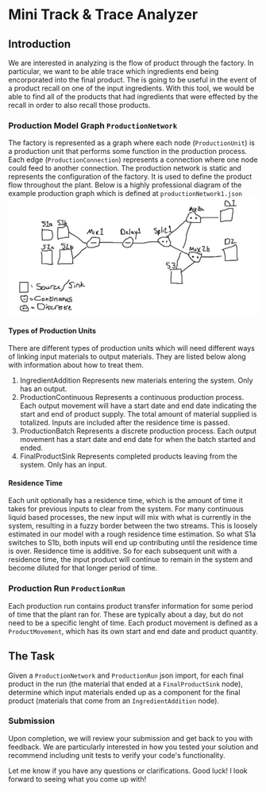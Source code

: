 # Mini Track & Trace Analyzer
## Introduction
We are interested in analyzing is the flow of product through the factory. In particular, we want to be able trace which ingredients end being encorporated into the final product. The is going to be useful in the event of a product recall on one of the input ingredients. With this tool, we would be able to find all of the products that had ingredients that were effected by the recall in order to also recall those products.

### Production Model Graph `ProductionNetwork`
The factory is represented as a graph where each node (`ProductionUnit`) is a production unit that performs some function in the production process. Each edge (`ProductionConnection`) represents a connection where one node could feed to another connection. The production network is static and represents the configuration of the factory. It is used to define the product flow throughout the plant. Below is a highly professional diagram of the example production graph which is defined at `productionNetwork1.json`
![img.png](img.png)
#### Types of Production Units
There are different types of production units which will need different ways of linking input materials to output materials. They are listed below along with information about how to treat them.
1. IngredientAddition
   Represents new materials entering the system. Only has an output.
2. ProductionContinuous
   Represents a continuous production process. Each output movement will have a start date and end date indicating the start and end of product supply. The total amount of material supplied is totalized. Inputs are included after the residence time is passed.
3. ProductionBatch
   Represents a discrete production process. Each output movement has a start date and end date for when the batch started and ended.
4. FinalProductSink
   Represents completed products leaving from the system. Only has an input.

#### Residence Time
Each unit optionally has a residence time, which is the amount of time it takes for previous inputs to clear from the system. For many continuous liquid based processes, the new input will mix with what is currently in the system, resulting in a fuzzy border between the two streams. This is loosely estimated in our model with a rough residence time estimation. So what S1a switches to S1b, both inputs will end up contributing until the residence time is over. Residence time is additive. So for each subsequent unit with a residence time, the input product will continue to remain in the system and become diluted for that longer period of time.


### Production Run `ProductionRun`
Each production run contains product transfer information for some period of time that the plant ran for. These are typically about a day, but do not need to be a specific lenght of time. Each product movement is defined as a `ProductMovement`, which has its own start and end date and product quantity.

## The Task
Given a `ProductionNetwork` and `ProductionRun` json import, for each final product in the run (the material that ended at a `FinalProductSink` node), determine which input materials ended up as a component for the final product (materials that come from an `IngredientAddition` node).

### Submission
Upon completion, we will review your submission and get back to you with feedback. We are particularly interested in how you tested your solution and recommend including unit tests to verify your code's functionality.

Let me know if you have any questions or clarifications.
Good luck! I look forward to seeing what you come up with!
